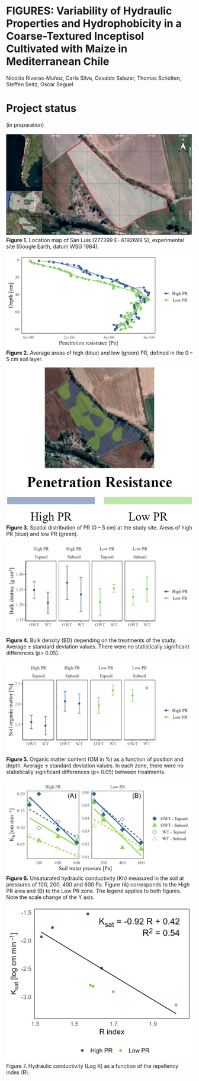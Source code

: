 # FIGURES: Variability of Hydraulic Properties and Hydrophobicity in a Coarse-Textured Inceptisol Cultivated with Maize in Mediterranean Chile 

Nicolás Riveras-Muñoz, Carla Silva, Osvaldo Salazar, Thomas Scholten, Steffen Seitz, Oscar Seguel

# Project status
(in preparation)

![Figure 1](https://github.com/nriveras/hydraulic_sandy_CL/blob/main/FIGURES/SL_location.png?raw=true)
**Figure 1.** Location map of San Luis (277399 E- 6192699 S), experimental site (Google Earth, datum WSG 1984).

![Figure 2](https://github.com/nriveras/hydraulic_sandy_CL/blob/main/FIGURES/SL_PR_vert.png?raw=true)
**Figure 2.** Average areas of high (blue) and low (green) PR, defined in the 0 – 5 cm soil layer.

![Figure 3](https://github.com/nriveras/hydraulic_sandy_CL/blob/main/FIGURES/SL_PR.png?raw=true)
**Figure 3.** Spatial distribution of PR (0 – 5 cm) at the study site. Areas of high PR (blue) and low PR (green).


![Figure 4](https://github.com/nriveras/hydraulic_sandy_CL/blob/main/FIGURES/DB_point.png?raw=true)
**Figure 4.** Bulk density (BD) depending on the treatments of the study. Average ± standard deviation values. There were no statistically significant differences (p> 0.05).

![Figure 5](https://github.com/nriveras/hydraulic_sandy_CL/blob/main/FIGURES/SOM_point.png?raw=true)
**Figure 5.** Organic matter content (OM in %) as a function of position and depth. Average ± standard deviation values. In each zone, there were no statistically significant differences (p> 0.05) between treatments.

![Figure 6](https://github.com/nriveras/hydraulic_sandy_CL/blob/main/FIGURES/Kns.png?raw=true)
**Figure 6.** Unsaturated hydraulic conductivity (Kh) measured in the soil at pressures of 100, 200, 400 and 600 Pa. Figure (A) corresponds to the High PR area and (B) to the Low PR zone. The legend applies to both figures. Note the scale change of the Y axis.

![Figure 7](https://github.com/nriveras/hydraulic_sandy_CL/blob/main/FIGURES/SL_R_KS.png?raw=true)
Figure 7. Hydraulic conductivity (Log K) as a function of the repellency index (R).